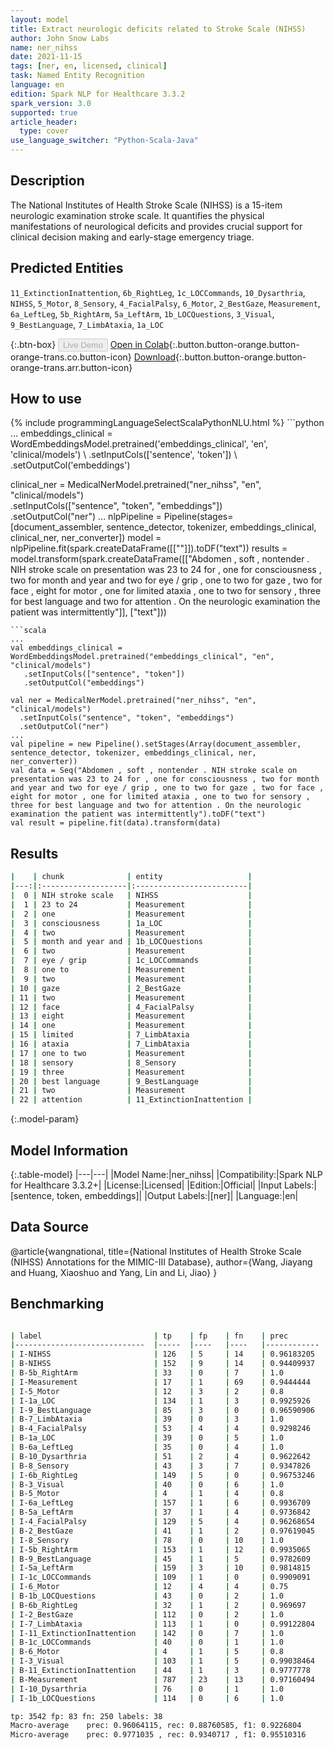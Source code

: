 ```yaml
---
layout: model
title: Extract neurologic deficits related to Stroke Scale (NIHSS)
author: John Snow Labs
name: ner_nihss
date: 2021-11-15
tags: [ner, en, licensed, clinical]
task: Named Entity Recognition
language: en
edition: Spark NLP for Healthcare 3.3.2
spark_version: 3.0
supported: true
article_header:
  type: cover
use_language_switcher: "Python-Scala-Java"
---
```


## Description

The National Institutes of Health Stroke Scale (NIHSS) is a 15-item neurologic examination stroke scale. It quantifies the physical manifestations of neurological deficits and provides crucial support for clinical decision making and early-stage emergency triage.

## Predicted Entities

`11_ExtinctionInattention`, `6b_RightLeg`, `1c_LOCCommands`, `10_Dysarthria`, `NIHSS`, `5_Motor`, `8_Sensory`, `4_FacialPalsy`, `6_Motor`, `2_BestGaze`, `Measurement`, `6a_LeftLeg`, `5b_RightArm`, `5a_LeftArm`, `1b_LOCQuestions`, `3_Visual`, `9_BestLanguage`, `7_LimbAtaxia`, `1a_LOC`

{:.btn-box}
<button class="button button-orange" disabled>Live Demo</button>
[Open in Colab](https://colab.research.google.com/github/JohnSnowLabs/spark-nlp-workshop/blob/master/tutorials/Certification_Trainings/Healthcare/1.Clinical_Named_Entity_Recognition_Model.ipynb){:.button.button-orange.button-orange-trans.co.button-icon}
[Download](https://s3.amazonaws.com/auxdata.johnsnowlabs.com/clinical/models/ner_nihss_en_3.3.2_3.0_1636997459858.zip){:.button.button-orange.button-orange-trans.arr.button-icon}

## How to use



<div class="tabs-box" markdown="1">
{% include programmingLanguageSelectScalaPythonNLU.html %}
```python
...
embeddings_clinical = WordEmbeddingsModel.pretrained('embeddings_clinical', 'en', 'clinical/models') \
    .setInputCols(['sentence', 'token']) \
    .setOutputCol('embeddings')

clinical_ner = MedicalNerModel.pretrained("ner_nihss", "en", "clinical/models") \
  .setInputCols(["sentence", "token", "embeddings"]) \
  .setOutputCol("ner")
...
nlpPipeline = Pipeline(stages=[document_assembler, sentence_detector, tokenizer, embeddings_clinical,  clinical_ner, ner_converter])
model = nlpPipeline.fit(spark.createDataFrame([[""]]).toDF("text"))
results = model.transform(spark.createDataFrame([["Abdomen , soft , nontender . NIH stroke scale on presentation was 23 to 24 for , one for consciousness , two for month and year and two for eye / grip , one to two for gaze , two for face , eight for motor , one for limited ataxia , one to two for sensory , three for best language and two for attention . On the neurologic examination the patient was intermittently"]], ["text"]))
```
```scala
...
val embeddings_clinical = WordEmbeddingsModel.pretrained("embeddings_clinical", "en", "clinical/models")
   .setInputCols(["sentence", "token"])
   .setOutputCol("embeddings")

val ner = MedicalNerModel.pretrained("ner_nihss", "en", "clinical/models") 
  .setInputCols("sentence", "token", "embeddings")
  .setOutputCol("ner")
...
val pipeline = new Pipeline().setStages(Array(document_assembler, sentence_detector, tokenizer, embeddings_clinical, ner, ner_converter))
val data = Seq("Abdomen , soft , nontender . NIH stroke scale on presentation was 23 to 24 for , one for consciousness , two for month and year and two for eye / grip , one to two for gaze , two for face , eight for motor , one for limited ataxia , one to two for sensory , three for best language and two for attention . On the neurologic examination the patient was intermittently").toDF("text")
val result = pipeline.fit(data).transform(data)
```
</div>

## Results

```bash
|    | chunk              | entity                   |
|---:|:-------------------|:-------------------------|
|  0 | NIH stroke scale   | NIHSS                    |
|  1 | 23 to 24           | Measurement              |
|  2 | one                | Measurement              |
|  3 | consciousness      | 1a_LOC                   |
|  4 | two                | Measurement              |
|  5 | month and year and | 1b_LOCQuestions          |
|  6 | two                | Measurement              |
|  7 | eye / grip         | 1c_LOCCommands           |
|  8 | one to             | Measurement              |
|  9 | two                | Measurement              |
| 10 | gaze               | 2_BestGaze               |
| 11 | two                | Measurement              |
| 12 | face               | 4_FacialPalsy            |
| 13 | eight              | Measurement              |
| 14 | one                | Measurement              |
| 15 | limited            | 7_LimbAtaxia             |
| 16 | ataxia             | 7_LimbAtaxia             |
| 17 | one to two         | Measurement              |
| 18 | sensory            | 8_Sensory                |
| 19 | three              | Measurement              |
| 20 | best language      | 9_BestLanguage           |
| 21 | two                | Measurement              |
| 22 | attention          | 11_ExtinctionInattention |

```

{:.model-param}
## Model Information

{:.table-model}
|---|---|
|Model Name:|ner_nihss|
|Compatibility:|Spark NLP for Healthcare 3.3.2+|
|License:|Licensed|
|Edition:|Official|
|Input Labels:|[sentence, token, embeddings]|
|Output Labels:|[ner]|
|Language:|en|

## Data Source

@article{wangnational,
  title={National Institutes of Health Stroke Scale (NIHSS) Annotations for the MIMIC-III Database},
  author={Wang, Jiayang and Huang, Xiaoshuo and Yang, Lin and Li, Jiao}
}

## Benchmarking

```bash

| label                       	| tp  	| fp 	| fn 	| prec       	| rec        	| f1         	|
|-----------------------------	|-----	|----	|----	|------------	|------------	|------------	|
| I-NIHSS                     	| 126 	| 5  	| 14 	| 0.96183205 	| 0.9        	| 0.92988926 	|
| B-NIHSS                     	| 152 	| 9  	| 14 	| 0.94409937 	| 0.91566265 	| 0.9296636  	|
| B-5b_RightArm               	| 33  	| 0  	| 7  	| 1.0        	| 0.825      	| 0.90410954 	|
| I-Measurement               	| 17  	| 1  	| 69 	| 0.9444444  	| 0.19767442 	| 0.3269231  	|
| I-5_Motor                   	| 12  	| 3  	| 2  	| 0.8        	| 0.85714287 	| 0.82758623 	|
| I-1a_LOC                    	| 134 	| 1  	| 3  	| 0.9925926  	| 0.9781022  	| 0.9852941  	|
| I-9_BestLanguage            	| 85  	| 3  	| 0  	| 0.96590906 	| 1.0        	| 0.982659   	|
| B-7_LimbAtaxia              	| 39  	| 0  	| 3  	| 1.0        	| 0.9285714  	| 0.9629629  	|
| B-4_FacialPalsy             	| 53  	| 4  	| 4  	| 0.9298246  	| 0.9298246  	| 0.9298246  	|
| B-1a_LOC                    	| 39  	| 0  	| 5  	| 1.0        	| 0.8863636  	| 0.939759   	|
| B-6a_LeftLeg                	| 35  	| 0  	| 4  	| 1.0        	| 0.8974359  	| 0.945946   	|
| B-10_Dysarthria             	| 51  	| 2  	| 4  	| 0.9622642  	| 0.92727274 	| 0.94444454 	|
| B-8_Sensory                 	| 43  	| 3  	| 7  	| 0.9347826  	| 0.86       	| 0.8958333  	|
| I-6b_RightLeg               	| 149 	| 5  	| 0  	| 0.96753246 	| 1.0        	| 0.9834984  	|
| B-3_Visual                  	| 40  	| 0  	| 6  	| 1.0        	| 0.8695652  	| 0.9302325  	|
| B-5_Motor                   	| 4   	| 1  	| 4  	| 0.8        	| 0.5        	| 0.61538464 	|
| I-6a_LeftLeg                	| 157 	| 1  	| 6  	| 0.9936709  	| 0.9631902  	| 0.9781932  	|
| B-5a_LeftArm                	| 37  	| 1  	| 4  	| 0.9736842  	| 0.902439   	| 0.93670887 	|
| I-4_FacialPalsy             	| 129 	| 5  	| 4  	| 0.96268654 	| 0.9699248  	| 0.96629214 	|
| B-2_BestGaze                	| 41  	| 1  	| 2  	| 0.97619045 	| 0.95348835 	| 0.9647058  	|
| I-8_Sensory                 	| 78  	| 0  	| 10 	| 1.0        	| 0.8863636  	| 0.939759   	|
| I-5b_RightArm               	| 153 	| 1  	| 12 	| 0.9935065  	| 0.92727274 	| 0.95924765 	|
| B-9_BestLanguage            	| 45  	| 1  	| 5  	| 0.9782609  	| 0.9        	| 0.9375     	|
| I-5a_LeftArm                	| 159 	| 3  	| 10 	| 0.9814815  	| 0.9408284  	| 0.96072507 	|
| I-1c_LOCCommands            	| 109 	| 1  	| 0  	| 0.9909091  	| 1.0        	| 0.9954338  	|
| I-6_Motor                   	| 12  	| 4  	| 4  	| 0.75       	| 0.75       	| 0.75       	|
| B-1b_LOCQuestions           	| 43  	| 0  	| 2  	| 1.0        	| 0.95555556 	| 0.97727275 	|
| B-6b_RightLeg               	| 32  	| 1  	| 2  	| 0.969697   	| 0.9411765  	| 0.9552239  	|
| I-2_BestGaze                	| 112 	| 0  	| 2  	| 1.0        	| 0.98245615 	| 0.99115044 	|
| I-7_LimbAtaxia              	| 113 	| 1  	| 0  	| 0.99122804 	| 1.0        	| 0.9955947  	|
| I-11_ExtinctionInattention  	| 142 	| 0  	| 7  	| 1.0        	| 0.95302016 	| 0.97594506 	|
| B-1c_LOCCommands            	| 40  	| 0  	| 1  	| 1.0        	| 0.9756098  	| 0.9876543  	|
| B-6_Motor                   	| 4   	| 1  	| 5  	| 0.8        	| 0.44444445 	| 0.57142854 	|
| I-3_Visual                  	| 103 	| 1  	| 5  	| 0.99038464 	| 0.9537037  	| 0.9716981  	|
| B-11_ExtinctionInattention  	| 44  	| 1  	| 3  	| 0.9777778  	| 0.9361702  	| 0.9565217  	|
| B-Measurement               	| 787 	| 23 	| 13 	| 0.97160494 	| 0.98375    	| 0.97763973 	|
| I-10_Dysarthria             	| 76  	| 0  	| 1  	| 1.0        	| 0.987013   	| 0.99346405 	|
| I-1b_LOCQuestions           	| 114 	| 0  	| 6  	| 1.0        	| 0.95       	| 0.9743589  	|

tp: 3542 fp: 83 fn: 250 labels: 38
Macro-average	 prec: 0.96064115, rec: 0.88760585, f1: 0.9226804
Micro-average	 prec: 0.9771035 , rec: 0.9340717 , f1: 0.95510316

```
